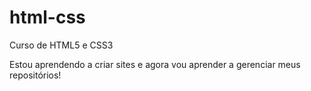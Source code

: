 # html-css
 Curso de HTML5 e CSS3

 Estou aprendendo a criar sites e agora vou aprender a gerenciar meus repositórios!
